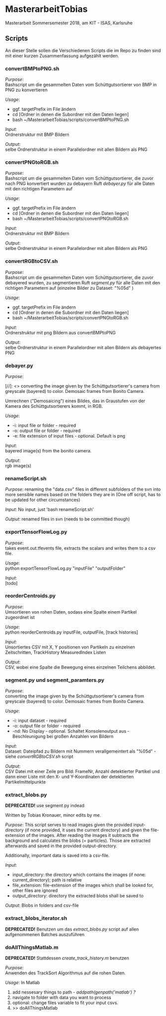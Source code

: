 # MasterarbeitTobias
Masterarbeit Sommersemester 2018, am KIT - ISAS, Karlsruhe


## Scripts

An dieser Stelle sollen die Verschiedenen Scripts die im Repo zu finden sind mit einer kurzen Zusammenfassung aufgezählt werden.

### convertBMPtoPNG.sh

_Purpose_:   
Bashscript um die gesammelten Daten vom Schüttgutsortierer von BMP in PNG zu konvertieren

_Usage_:  
* ggf. targetPrefix im File ändern
* cd [Ordner in denen die Subordner mit den Daten liegen]
* bash ~/MasterarbeitTobias/scripts/convertBMPtoPNG.sh

_Input_:  
    Ordnerstruktur mit BMP Bildern

_Output_:  
selbe Ordnerstruktur in einem Parallelordner mit allen Bildern als PNG

### convertPNGtoRGB.sh

_Purpose_:   
Bashscript um die gesammelten Daten vom Schüttgutsortierer, die zuvor nach PNG konvertiert wurden zu debayern
Ruft *debayer.py* für alle Daten mit den richtigen Parametern auf

_Usage_:  
* ggf. targetPrefix im File ändern
* cd [Ordner in denen die Subordner mit den Daten liegen]
* bash ~/MasterarbeitTobias/scripts/convertPNGtoRGB.sh

_Input_:  
    Ordnerstruktur mit BMP Bildern

_Output_:  
selbe Ordnerstruktur in einem Parallelordner mit allen Bildern als PNG

### convertRGBtoCSV.sh

_Purpose_:   
Bashscript um die gesammelten Daten vom Schüttgutsortierer, die zuvor debayered wurden, zu segmentieren
Ruft *segment.py* für alle Daten mit den richtigen Parametern auf (einzelne Bilder zu Dataset: "%05d" )

_Usage_:  
* ggf. targetPrefix im File ändern
* cd [Ordner in denen die Subordner mit den Daten liegen]
* bash ~/MasterarbeitTobias/scripts/convertPNGtoRGB.sh

_Input_:  
    Ordnerstruktur mit png Bildern aus convertBMPtoPNG

_Output_:  
selbe Ordnerstruktur in einem Parallelordner mit allen Bildern als debayertes PNG


### debayer.py

_Purpose_:  

[//]: <> converting the image given by the Schüttgutsortierer's camera from greyscale (bayered) to color. Demosaic frames from Bonito Camera.

Umrechnen ("Demosaicing") eines Bildes, das in Graustufen von der Kamera des Schüttgutsortierers kommt, in RGB.

_Usage_:  
* -i: input file or folder - required
* -o: output file or folder - required
* -e: file extension of input files - optional. Default is png

_Input_:  
bayered image(s) from the bonito camera.

_Output_:  
rgb image(s)

### renameScript.sh

_Purpose_:
renaming the "data.csv" files in different subfolders of the svn into more sensible names based on the folders they are in
(One off script, has to be updated for other circumstances)

_Input_:
No input, just 'bash renameScript.sh'

_Output_:
renamed files in svn (needs to be committed though)

### exportTensorFlowLog.py

_Purpose_:  
takes event.out.tfevents file, extracts the scalars and writes them to a csv file.

_Usage_:  
python exportTensorFlowLog.py "inputFile" "outputFolder"

_Input_:  
[todo]


### reorderCentroids.py

_Purpose_:   
Umsortieren von rohen Daten, sodass eine Spalte einem Partikel zugeordnet ist

_Usage_:   
python reorderCentroids.py inputFile, outputFile, [track histories]

_Input_:   
Unsortiertes CSV mit X, Y positionen von Partikeln zu einzelnen Zeitschritten, TrackHistory MeasuredIndex Listen

_Output_:  
CSV, wobei eine Spalte die Bewegung eines einzelnen Teilchens abbildet.

### segment.py und segment_paramters.py


_Purpose_:  
converting the image given by the Schüttgutsortierer's camera from greyscale (bayered) to color.
Demosaic frames from Bonito Camera.

_Usage_:  
* -i: input dataset - required 
* -o: output file or folder - required
* -nd: No Display - optional. Schaltet Konsolenoutput aus - Beschleunigung bei großen Anzahlen von Bildern

_Input_:  
Dataset: Dateipfad zu Bildern mit Nummern verallgemeintert als "%05d" - siehe *convertRGBtoCSV.sh* script

_Output_:  
CSV Datei mit einer Zeile pro Bild: FrameNr, Anzahl detektierter Partikel und dann einer Liste mit den X- und Y-Koordinaten der detektierten Partikelmittelpunkte

### extract_blobs.py

**DEPRECATED!**
use segment.py indead

Written by Tobias Kronauer, minor edits by me.

_Purpose_:
This script serves to read images given the  provided input-directory (if none provided,
it uses the current directory) and given the file-extension of the images. After reading the images
it subtracts the background and calculates the blobs (= particles). Those are extracted afterwards
and saved in the provided output-directory.

Additionally, important data is saved into a csv-file.

_Input_:
* input_directory: the directory which contains the images (if none: current_directory); path is relative
* file_extension: file-extension of the images which shall be looked for, other files are ignored
* output_directory: directory the extracted blobs shall be saved to

_Output_:
Blobs in folders and csv-file

### extract_blobs_iterator.sh

**DEPRECATED!**
Benutzen um das *extract_blobs.py* script auf allen aufgenommenen Batches auszuführen

### doAllThingsMatlab.m

**DEPRECATED!**
Stattdessen *create_track_history.m* benutzen

_Purpose_:   
Anwenden des TrackSort Algorithmus auf die rohen Daten.

_Usage_: In Matlab  
 1. add nessesary things to path - _addpath(genpath('matlab') ?_
 2. navigate to folder with data you want to process
 3. optional: change files variable to fit your input csvs.
 4. \>\> doAllThingsMatlab

